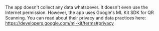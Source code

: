 The app doesn't collect any data whatsoever. It doesn't even use the Internet permission. However, the app uses Google's ML Kit SDK for QR Scanning. You can read about their privacy and data practices here: https://developers.google.com/ml-kit/terms#privacy

